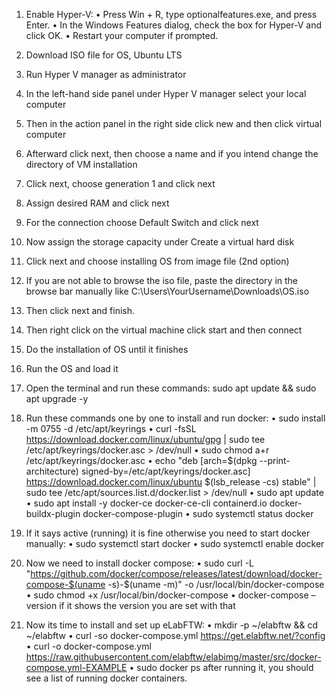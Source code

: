 1.	Enable Hyper-V:
•	Press Win + R, type optionalfeatures.exe, and press Enter.
•	In the Windows Features dialog, check the box for Hyper-V and click OK.
•	Restart your computer if prompted.

2.	Download ISO file for OS, Ubuntu LTS
3.	Run Hyper V manager as administrator
4.	In the left-hand side panel under Hyper V manager select your local computer
5.	Then in the action panel in the right side click new and then click virtual computer
6.	Afterward click next, then choose a name and if you intend change the directory of VM installation
7.	Click next, choose generation 1 and click next
8.	Assign desired RAM and click next
9.	For the connection choose Default Switch and click next
10.	 Now assign the storage capacity under Create a virtual hard disk
11.	Click next and choose installing OS from image file (2nd option)
12.	If you are not able to browse the iso file, paste the directory in the browse bar manually like C:\Users\YourUsername\Downloads\OS.iso
13.	Then click next and finish.
14.	Then right click on the virtual machine click start and then connect
15.	Do the installation of OS until it finishes
16.	Run the OS and load it
17.	Open the terminal and run these commands: sudo apt update && sudo apt upgrade -y
18.	Run these commands one by one to install and run docker: 
•	sudo install -m 0755 -d /etc/apt/keyrings
•	curl -fsSL https://download.docker.com/linux/ubuntu/gpg | sudo tee /etc/apt/keyrings/docker.asc > /dev/null
•	sudo chmod a+r /etc/apt/keyrings/docker.asc
•	echo "deb [arch=$(dpkg --print-architecture) signed-by=/etc/apt/keyrings/docker.asc] https://download.docker.com/linux/ubuntu $(lsb_release -cs) stable" | sudo tee /etc/apt/sources.list.d/docker.list > /dev/null
•	sudo apt update
•	sudo apt install -y docker-ce docker-ce-cli containerd.io docker-buildx-plugin docker-compose-plugin
•	sudo systemctl status docker
19.	If it says active (running) it is fine otherwise you need to start docker manually:
•	sudo systemctl start docker
•	sudo systemctl enable docker
20.	Now we need to install docker compose:
•	sudo curl -L "https://github.com/docker/compose/releases/latest/download/docker-compose-$(uname -s)-$(uname -m)" -o /usr/local/bin/docker-compose
•	sudo chmod +x /usr/local/bin/docker-compose
•	docker-compose –version
if it shows the version you are set with that
21.	Now its time to install and set up eLabFTW:
•	mkdir -p ~/elabftw && cd ~/elabftw
•	curl -so docker-compose.yml https://get.elabftw.net/?config
•	curl -o docker-compose.yml https://raw.githubusercontent.com/elabftw/elabimg/master/src/docker-compose.yml-EXAMPLE
•	sudo docker ps
after running it, you should see a list of running docker containers.




